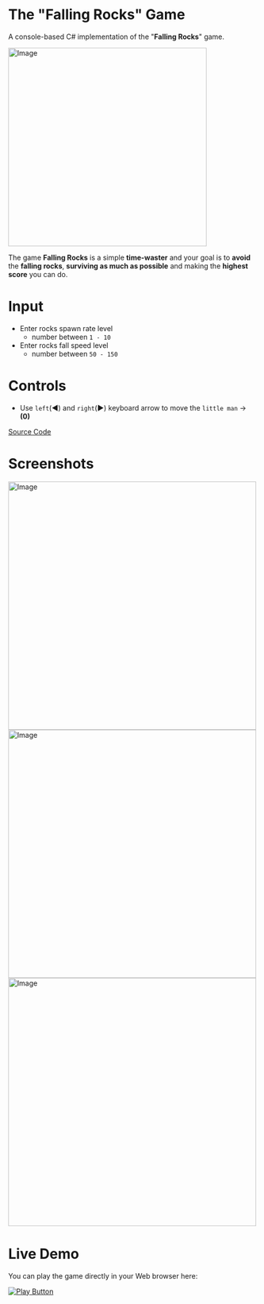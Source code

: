 # The "Falling Rocks" Game
A console-based C# implementation of the "**Falling Rocks**" game.

<img alt="Image" width="400px" src="https://user-images.githubusercontent.com/85368212/191218923-b887ee16-f996-4e90-a3b2-a86559d15c8a.png" />

The game **Falling Rocks** is a simple **time-waster** and your goal is to **avoid** the **falling rocks**, **surviving as much as possible** and making the **highest score** you can do.

# Input
- Enter rocks spawn rate level
  - number between `1 - 10`
- Enter rocks fall speed level
  - number between `50 - 150`
  
# Controls
- Use `left`(**◄**) and `right`(**►**) keyboard arrow to move the `little man` -> **(0)** 

[Source Code](FallingRocks.cs)

# Screenshots

<img alt="Image" width="500px" src="https://user-images.githubusercontent.com/85368212/191103172-c277a8d5-5601-46f2-bdf0-d0290541ae0c.png" />
<img alt="Image" width="500px" src="https://user-images.githubusercontent.com/85368212/191103599-0399e211-934c-484b-926a-a9bc57cdc007.png" />
<img alt="Image" width="500px" src="https://user-images.githubusercontent.com/85368212/191103922-bd906da3-cc14-42e8-8e32-feec15c649f4.png" />

# Live Demo
You can play the game directly in your Web browser here:

[<img alt="Play Button" src="https://user-images.githubusercontent.com/85368212/193291317-d0d86611-a24e-4cb5-bc19-f7f93f83ce54.png" />](https://replit.com/@PetarPaunov/Falling-Rocks#FallingRocks.sln)
